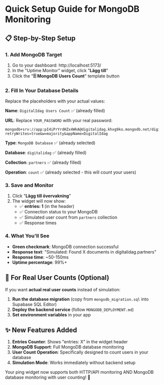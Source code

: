 # Quick Setup Guide for MongoDB Monitoring

## 📋 **Step-by-Step Setup**

### 1. **Add MongoDB Target**
1. Go to your dashboard: http://localhost:5173/
2. In the "Uptime Monitor" widget, click "**Lägg till**"
3. Click the "**🗄️ MongoDB Users Count**" template button

### 2. **Fill In Your Database Details**
Replace the placeholders with your actual values:

**Name**: `DigitalIdag Users Count` ✅ (already filled)

**URL**: Replace `YOUR_PASSWORD` with your real password:
```
mongodb+srv://app:pI4iPrYrdHZx4WkA@digitalidag.khxg9ko.mongodb.net/digitalidag?retryWrites=true&w=majority&appName=DigitalIdag
```

**Type**: `MongoDB Database` ✅ (already selected)

**Database**: `digitalidag` ✅ (already filled)

**Collection**: `partners` ✅ (already filled) 

**Operation**: `count` ✅ (already selected - this will count your users)

### 3. **Save and Monitor**
1. Click "**Lägg till övervakning**"
2. The widget will now show:
   - ✅ **entries: 1** (in the header)
   - ✅ Connection status to your MongoDB
   - ✅ Simulated user count from `partners` collection
   - ✅ Response times

### 4. **What You'll See**
- **Green checkmark**: MongoDB connection successful
- **Response text**: "Simulated: Found X documents in digitalidag.partners"
- **Response time**: ~50-150ms
- **Uptime percentage**: 99%+

## 🚀 **For Real User Counts (Optional)**

If you want **actual real user counts** instead of simulation:

1. **Run the database migration** (copy from `mongodb_migration.sql` into Supabase SQL Editor)
2. **Deploy the backend service** (follow `MONGODB_DEPLOYMENT.md`)
3. **Set environment variables** in your app

## ✨ **New Features Added**

1. **Entries Counter**: Shows "entries: X" in the widget header
2. **MongoDB Support**: Full MongoDB database monitoring
3. **User Count Operation**: Specifically designed to count users in your database
4. **Simulation Mode**: Works immediately without backend setup

Your ping widget now supports both HTTP/API monitoring AND MongoDB database monitoring with user counting! 🎉

